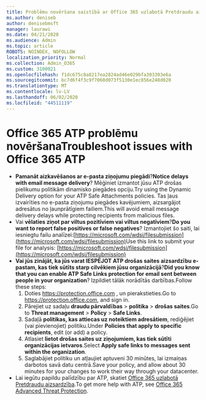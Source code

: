 ```yaml
---
title: Problēmu novēršana saistībā ar Office 365 uzlabotā Pretdraudu aizsardzība (ATP)
ms.author: deniseb
author: denisebmsft
manager: laurawi
ms.date: 04/21/2020
ms.audience: Admin
ms.topic: article
ROBOTS: NOINDEX, NOFOLLOW
localization_priority: Normal
ms.collection: Admin_O365
ms.custom: 3100021
ms.openlocfilehash: f1dc675c8a8217ea2824ad46e029bfa303303e6a
ms.sourcegitcommit: bc7d6f4f3c9f7060d073f5130e1ec856e248d020
ms.translationtype: MT
ms.contentlocale: lv-LV
ms.lasthandoff: 06/02/2020
ms.locfileid: "44511119"
---
```

# <a name="troubleshoot-issues-with-office-365-atp"></a><span data-ttu-id="b0a98-102">Office 365 ATP problēmu novēršana</span><span class="sxs-lookup"><span data-stu-id="b0a98-102">Troubleshoot issues with Office 365 ATP</span></span>

- <span data-ttu-id="b0a98-103">**Pamanāt aizkavēšanos ar e-pasta ziņojumu piegādi**?</span><span class="sxs-lookup"><span data-stu-id="b0a98-103">**Notice delays with email message delivery**?</span></span> <span data-ttu-id="b0a98-104">Mēģiniet izmantot jūsu ATP drošas pielikumu politikām dinamisko piegādes opciju.</span><span class="sxs-lookup"><span data-stu-id="b0a98-104">Try using the Dynamic Delivery option for your ATP Safe Attachments policies.</span></span> <span data-ttu-id="b0a98-105">Tas ļaus izvairīties no e-pasta ziņojumu piegādes kavējumiem, aizsargājot adresātus no ļaunprātīgiem failiem.</span><span class="sxs-lookup"><span data-stu-id="b0a98-105">This will avoid email message delivery delays while protecting recipients from malicious files.</span></span>
- <span data-ttu-id="b0a98-106">Vai **vēlaties ziņot par viltus pozitīviem vai viltus negatīviem**?</span><span class="sxs-lookup"><span data-stu-id="b0a98-106">**Do you want to report false positives or false negatives**?</span></span> <span data-ttu-id="b0a98-107">Izmantojiet šo saiti, lai iesniegtu failu analīzei:[https://microsoft.com/wdsi/filesubmission](https://microsoft.com/wdsi/filesubmission)</span><span class="sxs-lookup"><span data-stu-id="b0a98-107">Use this link to submit your file for analysis: [https://microsoft.com/wdsi/filesubmission](https://microsoft.com/wdsi/filesubmission)</span></span>
- <span data-ttu-id="b0a98-108">**Vai jūs zinājāt, ka jūs varat IESPĒJOT ATP drošas saites aizsardzību e-pastam, kas tiek sūtīts starp cilvēkiem jūsu organizācijā**?</span><span class="sxs-lookup"><span data-stu-id="b0a98-108">**Did you know that you can enable ATP Safe Links protection for email sent between people in your organization**?</span></span> <span data-ttu-id="b0a98-109">Izpildiet tālāk norādītās darbības.</span><span class="sxs-lookup"><span data-stu-id="b0a98-109">Follow these steps:</span></span>
    1. <span data-ttu-id="b0a98-110">Doties https://protection.office.com , un pierakstieties.</span><span class="sxs-lookup"><span data-stu-id="b0a98-110">Go to https://protection.office.com, and sign in.</span></span>
    2. <span data-ttu-id="b0a98-111">Pārejiet uz sadaļu **draudu pārvaldības**  >  **politika**  >  **drošas saites**.</span><span class="sxs-lookup"><span data-stu-id="b0a98-111">Go to **Threat management** > **Policy** > **Safe Links**.</span></span>
    3. <span data-ttu-id="b0a98-112">Sadaļā **politikas, kas attiecas uz noteiktiem adresātiem**, rediģējiet (vai pievienojiet) politiku.</span><span class="sxs-lookup"><span data-stu-id="b0a98-112">Under **Policies that apply to specific recipients**, edit (or add) a policy.</span></span>
    4. <span data-ttu-id="b0a98-113">Atlasiet **lietot drošas saites uz ziņojumiem, kas tiek sūtīti organizācijas ietvaros**.</span><span class="sxs-lookup"><span data-stu-id="b0a98-113">Select **Apply safe links to messages sent within the organization**.</span></span>
    5. <span data-ttu-id="b0a98-114">Saglabājiet politiku un atļaujiet aptuveni 30 minūtes, lai izmaiņas darbotos savā datu centrā.</span><span class="sxs-lookup"><span data-stu-id="b0a98-114">Save your policy, and allow about 30 minutes for your changes to work their way through your datacenter.</span></span>
- <span data-ttu-id="b0a98-115">Lai iegūtu papildu palīdzību par ATP, skatiet [Office 365 uzlabotā Pretdraudu aizsardzība](https://docs.microsoft.com/microsoft-365/security/office-365-security/office-365-atp).</span><span class="sxs-lookup"><span data-stu-id="b0a98-115">To get more help with ATP, see [Office 365 Advanced Threat Protection](https://docs.microsoft.com/microsoft-365/security/office-365-security/office-365-atp).</span></span>